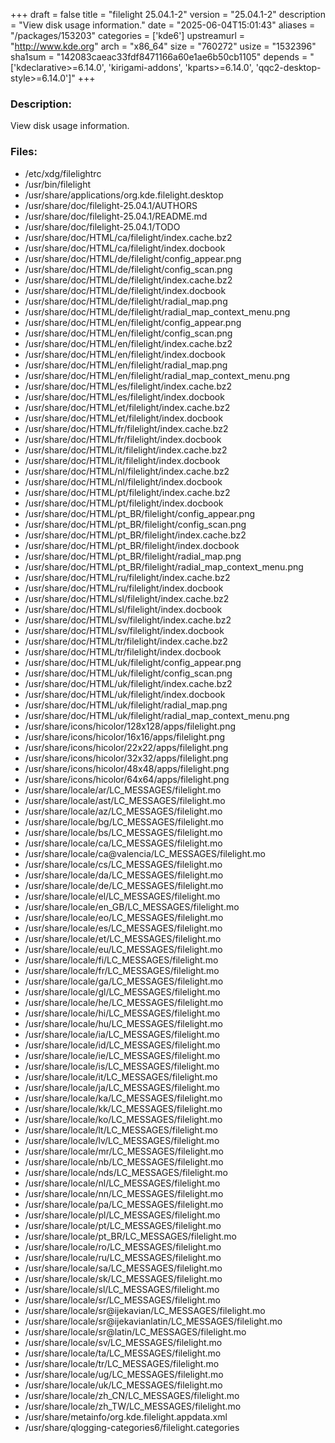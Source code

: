 +++
draft = false
title = "filelight 25.04.1-2"
version = "25.04.1-2"
description = "View disk usage information."
date = "2025-06-04T15:01:43"
aliases = "/packages/153203"
categories = ['kde6']
upstreamurl = "http://www.kde.org"
arch = "x86_64"
size = "760272"
usize = "1532396"
sha1sum = "142083caeac33fdf8471166a60e1ae6b50cb1105"
depends = "['kdeclarative>=6.14.0', 'kirigami-addons', 'kparts>=6.14.0', 'qqc2-desktop-style>=6.14.0']"
+++
### Description: 
View disk usage information.

### Files: 
* /etc/xdg/filelightrc
* /usr/bin/filelight
* /usr/share/applications/org.kde.filelight.desktop
* /usr/share/doc/filelight-25.04.1/AUTHORS
* /usr/share/doc/filelight-25.04.1/README.md
* /usr/share/doc/filelight-25.04.1/TODO
* /usr/share/doc/HTML/ca/filelight/index.cache.bz2
* /usr/share/doc/HTML/ca/filelight/index.docbook
* /usr/share/doc/HTML/de/filelight/config_appear.png
* /usr/share/doc/HTML/de/filelight/config_scan.png
* /usr/share/doc/HTML/de/filelight/index.cache.bz2
* /usr/share/doc/HTML/de/filelight/index.docbook
* /usr/share/doc/HTML/de/filelight/radial_map.png
* /usr/share/doc/HTML/de/filelight/radial_map_context_menu.png
* /usr/share/doc/HTML/en/filelight/config_appear.png
* /usr/share/doc/HTML/en/filelight/config_scan.png
* /usr/share/doc/HTML/en/filelight/index.cache.bz2
* /usr/share/doc/HTML/en/filelight/index.docbook
* /usr/share/doc/HTML/en/filelight/radial_map.png
* /usr/share/doc/HTML/en/filelight/radial_map_context_menu.png
* /usr/share/doc/HTML/es/filelight/index.cache.bz2
* /usr/share/doc/HTML/es/filelight/index.docbook
* /usr/share/doc/HTML/et/filelight/index.cache.bz2
* /usr/share/doc/HTML/et/filelight/index.docbook
* /usr/share/doc/HTML/fr/filelight/index.cache.bz2
* /usr/share/doc/HTML/fr/filelight/index.docbook
* /usr/share/doc/HTML/it/filelight/index.cache.bz2
* /usr/share/doc/HTML/it/filelight/index.docbook
* /usr/share/doc/HTML/nl/filelight/index.cache.bz2
* /usr/share/doc/HTML/nl/filelight/index.docbook
* /usr/share/doc/HTML/pt/filelight/index.cache.bz2
* /usr/share/doc/HTML/pt/filelight/index.docbook
* /usr/share/doc/HTML/pt_BR/filelight/config_appear.png
* /usr/share/doc/HTML/pt_BR/filelight/config_scan.png
* /usr/share/doc/HTML/pt_BR/filelight/index.cache.bz2
* /usr/share/doc/HTML/pt_BR/filelight/index.docbook
* /usr/share/doc/HTML/pt_BR/filelight/radial_map.png
* /usr/share/doc/HTML/pt_BR/filelight/radial_map_context_menu.png
* /usr/share/doc/HTML/ru/filelight/index.cache.bz2
* /usr/share/doc/HTML/ru/filelight/index.docbook
* /usr/share/doc/HTML/sl/filelight/index.cache.bz2
* /usr/share/doc/HTML/sl/filelight/index.docbook
* /usr/share/doc/HTML/sv/filelight/index.cache.bz2
* /usr/share/doc/HTML/sv/filelight/index.docbook
* /usr/share/doc/HTML/tr/filelight/index.cache.bz2
* /usr/share/doc/HTML/tr/filelight/index.docbook
* /usr/share/doc/HTML/uk/filelight/config_appear.png
* /usr/share/doc/HTML/uk/filelight/config_scan.png
* /usr/share/doc/HTML/uk/filelight/index.cache.bz2
* /usr/share/doc/HTML/uk/filelight/index.docbook
* /usr/share/doc/HTML/uk/filelight/radial_map.png
* /usr/share/doc/HTML/uk/filelight/radial_map_context_menu.png
* /usr/share/icons/hicolor/128x128/apps/filelight.png
* /usr/share/icons/hicolor/16x16/apps/filelight.png
* /usr/share/icons/hicolor/22x22/apps/filelight.png
* /usr/share/icons/hicolor/32x32/apps/filelight.png
* /usr/share/icons/hicolor/48x48/apps/filelight.png
* /usr/share/icons/hicolor/64x64/apps/filelight.png
* /usr/share/locale/ar/LC_MESSAGES/filelight.mo
* /usr/share/locale/ast/LC_MESSAGES/filelight.mo
* /usr/share/locale/az/LC_MESSAGES/filelight.mo
* /usr/share/locale/bg/LC_MESSAGES/filelight.mo
* /usr/share/locale/bs/LC_MESSAGES/filelight.mo
* /usr/share/locale/ca/LC_MESSAGES/filelight.mo
* /usr/share/locale/ca@valencia/LC_MESSAGES/filelight.mo
* /usr/share/locale/cs/LC_MESSAGES/filelight.mo
* /usr/share/locale/da/LC_MESSAGES/filelight.mo
* /usr/share/locale/de/LC_MESSAGES/filelight.mo
* /usr/share/locale/el/LC_MESSAGES/filelight.mo
* /usr/share/locale/en_GB/LC_MESSAGES/filelight.mo
* /usr/share/locale/eo/LC_MESSAGES/filelight.mo
* /usr/share/locale/es/LC_MESSAGES/filelight.mo
* /usr/share/locale/et/LC_MESSAGES/filelight.mo
* /usr/share/locale/eu/LC_MESSAGES/filelight.mo
* /usr/share/locale/fi/LC_MESSAGES/filelight.mo
* /usr/share/locale/fr/LC_MESSAGES/filelight.mo
* /usr/share/locale/ga/LC_MESSAGES/filelight.mo
* /usr/share/locale/gl/LC_MESSAGES/filelight.mo
* /usr/share/locale/he/LC_MESSAGES/filelight.mo
* /usr/share/locale/hi/LC_MESSAGES/filelight.mo
* /usr/share/locale/hu/LC_MESSAGES/filelight.mo
* /usr/share/locale/ia/LC_MESSAGES/filelight.mo
* /usr/share/locale/id/LC_MESSAGES/filelight.mo
* /usr/share/locale/ie/LC_MESSAGES/filelight.mo
* /usr/share/locale/is/LC_MESSAGES/filelight.mo
* /usr/share/locale/it/LC_MESSAGES/filelight.mo
* /usr/share/locale/ja/LC_MESSAGES/filelight.mo
* /usr/share/locale/ka/LC_MESSAGES/filelight.mo
* /usr/share/locale/kk/LC_MESSAGES/filelight.mo
* /usr/share/locale/ko/LC_MESSAGES/filelight.mo
* /usr/share/locale/lt/LC_MESSAGES/filelight.mo
* /usr/share/locale/lv/LC_MESSAGES/filelight.mo
* /usr/share/locale/mr/LC_MESSAGES/filelight.mo
* /usr/share/locale/nb/LC_MESSAGES/filelight.mo
* /usr/share/locale/nds/LC_MESSAGES/filelight.mo
* /usr/share/locale/nl/LC_MESSAGES/filelight.mo
* /usr/share/locale/nn/LC_MESSAGES/filelight.mo
* /usr/share/locale/pa/LC_MESSAGES/filelight.mo
* /usr/share/locale/pl/LC_MESSAGES/filelight.mo
* /usr/share/locale/pt/LC_MESSAGES/filelight.mo
* /usr/share/locale/pt_BR/LC_MESSAGES/filelight.mo
* /usr/share/locale/ro/LC_MESSAGES/filelight.mo
* /usr/share/locale/ru/LC_MESSAGES/filelight.mo
* /usr/share/locale/sa/LC_MESSAGES/filelight.mo
* /usr/share/locale/sk/LC_MESSAGES/filelight.mo
* /usr/share/locale/sl/LC_MESSAGES/filelight.mo
* /usr/share/locale/sr/LC_MESSAGES/filelight.mo
* /usr/share/locale/sr@ijekavian/LC_MESSAGES/filelight.mo
* /usr/share/locale/sr@ijekavianlatin/LC_MESSAGES/filelight.mo
* /usr/share/locale/sr@latin/LC_MESSAGES/filelight.mo
* /usr/share/locale/sv/LC_MESSAGES/filelight.mo
* /usr/share/locale/ta/LC_MESSAGES/filelight.mo
* /usr/share/locale/tr/LC_MESSAGES/filelight.mo
* /usr/share/locale/ug/LC_MESSAGES/filelight.mo
* /usr/share/locale/uk/LC_MESSAGES/filelight.mo
* /usr/share/locale/zh_CN/LC_MESSAGES/filelight.mo
* /usr/share/locale/zh_TW/LC_MESSAGES/filelight.mo
* /usr/share/metainfo/org.kde.filelight.appdata.xml
* /usr/share/qlogging-categories6/filelight.categories
